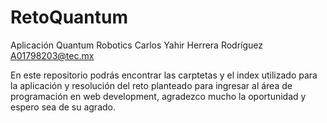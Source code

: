 # RetoQuantum
Aplicación Quantum Robotics
Carlos Yahir Herrera Rodríguez A01798203@tec.mx

En este repositorio podrás encontrar las carptetas y el index utilizado para la aplicación y resolución del reto planteado para ingresar al área de programación en web development, agradezco mucho la oportunidad y espero sea de su agrado.
